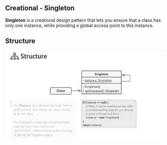 ## Creational - Singleton

**Singleton** is a creational design pattern that lets you ensure that a class has only one instance, while providing a global access point to this instance.

## Structure
[![Creational - Singleton](../images/singleton.png)](https://refactoring.guru/design-patterns/singleton)
